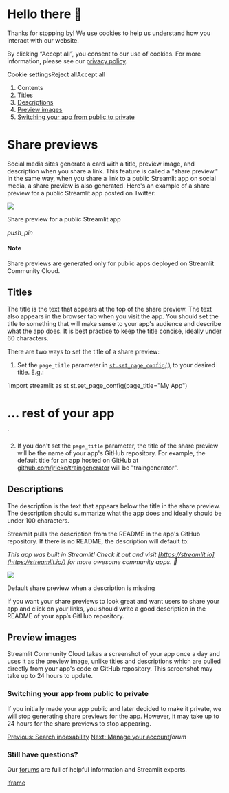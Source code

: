 # Hello there 👋

Thanks for stopping by! We use cookies to help us understand how you interact with our website.

By clicking “Accept all”, you consent to our use of cookies. For more information, please see our [privacy policy](https://docs.streamlit.io/deploy/streamlit-community-cloud/share-your-app/www.streamlit.io/privacy-policy).

Cookie settingsReject allAccept all

1. Contents
2. [Titles](https://docs.streamlit.io/deploy/streamlit-community-cloud/share-your-app/share-previews#titles)
3. [Descriptions](https://docs.streamlit.io/deploy/streamlit-community-cloud/share-your-app/share-previews#descriptions)
4. [Preview images](https://docs.streamlit.io/deploy/streamlit-community-cloud/share-your-app/share-previews#preview-images)
5. [Switching your app from public to private](https://docs.streamlit.io/deploy/streamlit-community-cloud/share-your-app/share-previews#switching-your-app-from-public-to-private)

# Share previews

Social media sites generate a card with a title, preview image, and description when you share a link. This feature is called a "share preview." In the same way, when you share a link to a public Streamlit app on social media, a share preview is also generated. Here's an example of a share preview for a public Streamlit app posted on Twitter:

![](https://docs.streamlit.io/images/streamlit-community-cloud/share-preview-twitter-annotated.png)

Share preview for a public Streamlit app

_push\_pin_

#### Note

Share previews are generated only for public apps deployed on Streamlit Community Cloud.

## Titles

The title is the text that appears at the top of the share preview. The text also appears in the browser tab when you visit the app. You should set the title to something that will make sense to your app's audience and describe what the app does. It is best practice to keep the title concise, ideally under 60 characters.

There are two ways to set the title of a share preview:

1. Set the `page_title` parameter in [`st.set_page_config()`](https://docs.streamlit.io/develop/api-reference/configuration/st.set_page_config) to your desired title. E.g.:


`import streamlit as st
st.set_page_config(page_title="My App")
# ... rest of your app
`

2. If you don't set the `page_title` parameter, the title of the share preview will be the name of your app's GitHub repository. For example, the default title for an app hosted on GitHub at [github.com/jrieke/traingenerator](https://github.com/jrieke/traingenerator) will be "traingenerator".


## Descriptions

The description is the text that appears below the title in the share preview. The description should summarize what the app does and ideally should be under 100 characters.

Streamlit pulls the description from the README in the app's GitHub repository. If there is no README, the description will default to:

_This app was built in Streamlit! Check it out and visit [https://streamlit.io](https://streamlit.io/) for more awesome community apps. 🎈_

![](https://docs.streamlit.io/images/streamlit-community-cloud/share-preview-private-app.png)

Default share preview when a description is missing

If you want your share previews to look great and want users to share your app and click on your links, you should write a good description in the README of your app’s GitHub repository.

## Preview images

Streamlit Community Cloud takes a screenshot of your app once a day and uses it as the preview image, unlike titles and descriptions which are pulled directly from your app's code or GitHub repository. This screenshot may take up to 24 hours to update.

### Switching your app from public to private

If you initially made your app public and later decided to make it private, we will stop generating share previews for the app. However, it may take up to 24 hours for the share previews to stop appearing.

[Previous: Search indexability](https://docs.streamlit.io/deploy/streamlit-community-cloud/share-your-app/indexability) [Next: Manage your account](https://docs.streamlit.io/deploy/streamlit-community-cloud/manage-your-account)_forum_

### Still have questions?

Our [forums](https://discuss.streamlit.io/) are full of helpful information and Streamlit experts.

[iframe](https://www.google.com/recaptcha/enterprise/anchor?ar=1&k=6Lck4YwlAAAAAEIE1hR--varWp0qu9F-8-emQn2v&co=aHR0cHM6Ly9kb2NzLnN0cmVhbWxpdC5pbzo0NDM.&hl=en&v=J79K9xgfxwT6Syzx-UyWdD89&size=invisible&cb=dlkajzh3r25h)